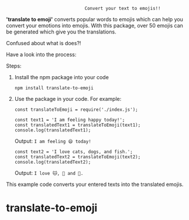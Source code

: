                                   Convert your text to emojis!!

**'translate to emoji'** converts popular words to emojis which can help you convert your emotions into emojis. With this package, over 50 emojis can be generated which give you the translations. 

Confused about what is does?!

Have a look into the process: 

Steps:

1. Install the npm package into your code

    `npm install translate-to-emoji`

3. Use the package in your code.
    For example:

    `const translateToEmoji = require('./index.js');`

    `const text1 = 'I am feeling happy today!';`<br>
    `const translatedText1 = translateToEmoji(text1);`<br>
    `console.log(translatedText1);`

    Output:
    `I am feeling 😄 today!`


    `const text2 = 'I love cats, dogs, and fish.';`<br>
    `const translatedText2 = translateToEmoji(text2);`<br>
    `console.log(translatedText2);`

     Output:
     `I love 🐱, 🐶 and 🐠.`

This example code converts your entered texts into the translated emojis.
# translate-to-emoji

